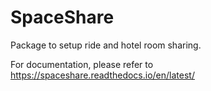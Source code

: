 # SpaceShare

Package to setup ride and hotel room sharing.

For documentation, please refer to https://spaceshare.readthedocs.io/en/latest/
